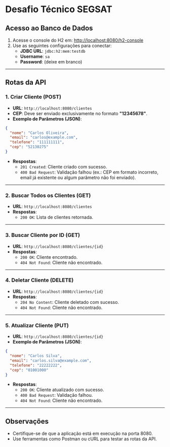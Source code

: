 
# Desafio Técnico SEGSAT

## Acesso ao Banco de Dados

1. Acesse o console do H2 em: [http://localhost:8080/h2-console](http://localhost:8080/h2-console)
2. Use as seguintes configurações para conectar:
    - **JDBC URL**: `jdbc:h2:mem:testdb`
    - **Username**: `sa`
    - **Password**: (deixe em branco)

---

## Rotas da API

### 1. Criar Cliente (POST)
- **URL**: `http://localhost:8080/clientes`
- **CEP**: Deve ser enviado exclusivamente no formato **"12345678"**.
- **Exemplo de Parâmetros (JSON)**:
```json
{
  "nome": "Carlos Oliveira",
  "email": "carlos@example.com",
  "telefone": "111111111",
  "cep": "52130275"
}
```
- **Respostas**:
    - `201 Created`: Cliente criado com sucesso.
    - `400 Bad Request`: Validação falhou (ex.: CEP em formato incorreto, email já existente ou algum parâmetro não foi enviado).

---

### 2. Buscar Todos os Clientes (GET)
- **URL**: `http://localhost:8080/clientes`
- **Respostas**:
    - `200 OK`: Lista de clientes retornada.

---

### 3. Buscar Cliente por ID (GET)
- **URL**: `http://localhost:8080/clientes/{id}`
- **Respostas**:
    - `200 OK`: Cliente encontrado.
    - `404 Not Found`: Cliente não encontrado.

---

### 4. Deletar Cliente (DELETE)
- **URL**: `http://localhost:8080/clientes/{id}`
- **Respostas**:
    - `204 No Content`: Cliente deletado com sucesso.
    - `404 Not Found`: Cliente não encontrado.

---

### 5. Atualizar Cliente (PUT)
- **URL**: `http://localhost:8080/clientes/{id}`
- **Exemplo de Parâmetros (JSON)**:
```json
{
  "nome": "Carlos Silva",
  "email": "carlos.silva@example.com",
  "telefone": "22222222",
  "cep": "01001000"
}
```
- **Respostas**:
    - `200 OK`: Cliente atualizado com sucesso.
    - `400 Bad Request`: Validação falhou.
    - `404 Not Found`: Cliente não encontrado.

---

## Observações

- Certifique-se de que a aplicação está em execução na porta 8080.
- Use ferramentas como Postman ou cURL para testar as rotas da API.
